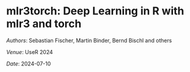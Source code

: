 # mlr3torch: Deep Learning in R with mlr3 and torch

*Authors*: Sebastian Fischer, Martin Binder, Bernd Bischl and others

*Venue*: UseR 2024

*Date*: 2024-07-10
